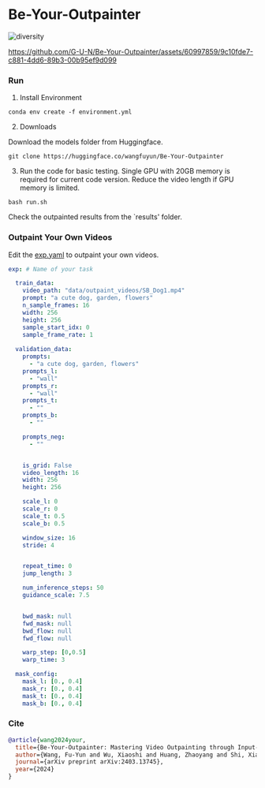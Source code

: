 # Be-Your-Outpainter

![diversity](https://github.com/G-U-N/Be-Your-Outpainter/assets/60997859/0bd3e853-0aa3-4fbc-8e19-32258f39c4c2)


https://github.com/G-U-N/Be-Your-Outpainter/assets/60997859/9c10fde7-c881-4dd6-89b3-00b95ef9d099


### Run

1. Install Environment

```shell
conda env create -f environment.yml
```
2. Downloads

Download the models folder from Huggingface.

```shell
git clone https://huggingface.co/wangfuyun/Be-Your-Outpainter
```

3. Run the code for basic testing. Single GPU with 20GB memory is required for current code version. Reduce the video length if GPU memory is limited.

```shell
bash run.sh
```
Check the outpainted results from the `results' folder.

### Outpaint Your Own Videos
Edit the [exp.yaml](https://github.com/G-U-N/Be-Your-Outpainter/blob/master/configs/exp.yaml) to outpaint your own videos.
```yaml
exp: # Name of your task

  train_data:
    video_path: "data/outpaint_videos/SB_Dog1.mp4"                            # source video path
    prompt: "a cute dog, garden, flowers"                                     # source video prompts for tuning
    n_sample_frames: 16                                                       # source video length
    width: 256                                                                # source video width
    height: 256                                                               # source video height
    sample_start_idx: 0                                                       # set to 0 by default. Sampling frames from the beginning of the video
    sample_frame_rate: 1                                                      # fps of video 
  
  validation_data:
    prompts:
      - "a cute dog, garden, flowers"                                         # prompts applied for outpainting. 
    prompts_l:
      - "wall"
    prompts_r:
      - "wall"
    prompts_t:
      - ""
    prompts_b:
      - ""

    prompts_neg:
      - ""


    is_grid: False                                                            # set as True to enable prompts_r, prompts_l, prompts_t, prompts_b 
    video_length: 16                                                          # video length. The same as in the train_data config
    width: 256
    height: 256

    scale_l: 0
    scale_r: 0
    scale_t: 0.5                                                              # How to expand the video field. For a 512x512 source video. Set scale_l and scale_r to 0.5, and it will generate 512x(512 + 512 * 0.5 + 512 * 0.5) = 512 x 1024 video.
    scale_b: 0.5

    window_size: 16                                                           # only used in longer video outpainting
    stride: 4


    repeat_time: 0                                                            # set to 4 enable noise regret
    jump_length: 3

    num_inference_steps: 50                                                   # inference steps for outpainting
    guidance_scale: 7.5             


    bwd_mask: null                                                            # not applied
    fwd_mask: null
    bwd_flow: null
    fwd_flow: null

    warp_step: [0,0.5]
    warp_time: 3

  mask_config:                                                                # how to set mask for tuning
    mask_l: [0., 0.4]
    mask_r: [0., 0.4]
    mask_t: [0., 0.4]
    mask_b: [0., 0.4]
```

### Cite
```bibtex
@article{wang2024your,
  title={Be-Your-Outpainter: Mastering Video Outpainting through Input-Specific Adaptation},
  author={Wang, Fu-Yun and Wu, Xiaoshi and Huang, Zhaoyang and Shi, Xiaoyu and Shen, Dazhong and Song, Guanglu and Liu, Yu and Li, Hongsheng},
  journal={arXiv preprint arXiv:2403.13745},
  year={2024}
}
```
